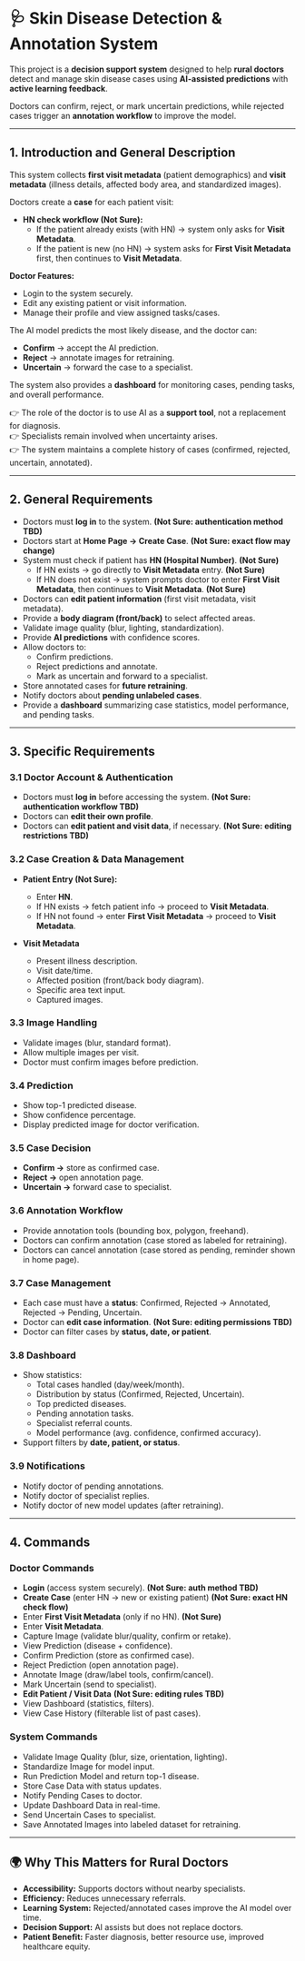 # 🩺 Skin Disease Detection & Annotation System

This project is a **decision support system** designed to help **rural doctors** detect and manage skin disease cases using **AI-assisted predictions** with **active learning feedback**.  

Doctors can confirm, reject, or mark uncertain predictions, while rejected cases trigger an **annotation workflow** to improve the model.

---

## 1. Introduction and General Description

This system collects **first visit metadata** (patient demographics) and **visit metadata** (illness details, affected body area, and standardized images).  

Doctors create a **case** for each patient visit:

- **HN check workflow (Not Sure):**  
  - If the patient already exists (with HN) → system only asks for **Visit Metadata**.  
  - If the patient is new (no HN) → system asks for **First Visit Metadata** first, then continues to **Visit Metadata**.  

**Doctor Features:**  
- Login to the system securely.  
- Edit any existing patient or visit information.  
- Manage their profile and view assigned tasks/cases.  

The AI model predicts the most likely disease, and the doctor can:
- **Confirm** → accept the AI prediction.  
- **Reject** → annotate images for retraining.  
- **Uncertain** → forward the case to a specialist.  

The system also provides a **dashboard** for monitoring cases, pending tasks, and overall performance.  

👉 The role of the doctor is to use AI as a **support tool**, not a replacement for diagnosis.  
👉 Specialists remain involved when uncertainty arises.  
👉 The system maintains a complete history of cases (confirmed, rejected, uncertain, annotated).

---

## 2. General Requirements

- Doctors must **log in** to the system. **(Not Sure: authentication method TBD)**  
- Doctors start at **Home Page → Create Case**. **(Not Sure: exact flow may change)**  
- System must check if patient has **HN (Hospital Number)**. **(Not Sure)**  
  - If HN exists → go directly to **Visit Metadata** entry. **(Not Sure)**  
  - If HN does not exist → system prompts doctor to enter **First Visit Metadata**, then continues to **Visit Metadata**. **(Not Sure)**  
- Doctors can **edit patient information** (first visit metadata, visit metadata).  
- Provide a **body diagram (front/back)** to select affected areas.  
- Validate image quality (blur, lighting, standardization).  
- Provide **AI predictions** with confidence scores.  
- Allow doctors to:
  - Confirm predictions.  
  - Reject predictions and annotate.  
  - Mark as uncertain and forward to a specialist.  
- Store annotated cases for **future retraining**.  
- Notify doctors about **pending unlabeled cases**.  
- Provide a **dashboard** summarizing case statistics, model performance, and pending tasks.

---

## 3. Specific Requirements

### 3.1 Doctor Account & Authentication
- Doctors must **log in** before accessing the system. **(Not Sure: authentication workflow TBD)**  
- Doctors can **edit their own profile**.  
- Doctors can **edit patient and visit data**, if necessary. **(Not Sure: editing restrictions TBD)**  

### 3.2 Case Creation & Data Management  
- **Patient Entry (Not Sure):**  
  - Enter **HN**.  
  - If HN exists → fetch patient info → proceed to **Visit Metadata**.  
  - If HN not found → enter **First Visit Metadata** → proceed to **Visit Metadata**.  

- **Visit Metadata**  
  - Present illness description.  
  - Visit date/time.  
  - Affected position (front/back body diagram).  
  - Specific area text input.  
  - Captured images.  

### 3.3 Image Handling  
- Validate images (blur, standard format).  
- Allow multiple images per visit.  
- Doctor must confirm images before prediction.  

### 3.4 Prediction  
- Show top-1 predicted disease.  
- Show confidence percentage.  
- Display predicted image for doctor verification.  

### 3.5 Case Decision  
- **Confirm →** store as confirmed case.  
- **Reject →** open annotation page.  
- **Uncertain →** forward case to specialist.  

### 3.6 Annotation Workflow  
- Provide annotation tools (bounding box, polygon, freehand).  
- Doctors can confirm annotation (case stored as labeled for retraining).  
- Doctors can cancel annotation (case stored as pending, reminder shown in home page).  

### 3.7 Case Management  
- Each case must have a **status**: Confirmed, Rejected → Annotated, Rejected → Pending, Uncertain.  
- Doctor can **edit case information**. **(Not Sure: editing permissions TBD)**  
- Doctor can filter cases by **status, date, or patient**.  

### 3.8 Dashboard  
- Show statistics:
  - Total cases handled (day/week/month).  
  - Distribution by status (Confirmed, Rejected, Uncertain).  
  - Top predicted diseases.  
  - Pending annotation tasks.  
  - Specialist referral counts.  
  - Model performance (avg. confidence, confirmed accuracy).  
- Support filters by **date, patient, or status**.  

### 3.9 Notifications  
- Notify doctor of pending annotations.  
- Notify doctor of specialist replies.  
- Notify doctor of new model updates (after retraining).  

---

## 4. Commands  

### Doctor Commands  
- **Login** (access system securely). **(Not Sure: auth method TBD)**  
- **Create Case** (enter HN → new or existing patient) **(Not Sure: exact HN check flow)**  
- Enter **First Visit Metadata** (only if no HN). **(Not Sure)**  
- Enter **Visit Metadata**.  
- Capture Image (validate blur/quality, confirm or retake).  
- View Prediction (disease + confidence).  
- Confirm Prediction (store as confirmed case).  
- Reject Prediction (open annotation page).  
- Annotate Image (draw/label tools, confirm/cancel).  
- Mark Uncertain (send to specialist).  
- **Edit Patient / Visit Data** **(Not Sure: editing rules TBD)**  
- View Dashboard (statistics, filters).  
- View Case History (filterable list of past cases).  

### System Commands  
- Validate Image Quality (blur, size, orientation, lighting).  
- Standardize Image for model input.  
- Run Prediction Model and return top-1 disease.  
- Store Case Data with status updates.  
- Notify Pending Cases to doctor.  
- Update Dashboard Data in real-time.  
- Send Uncertain Cases to specialist.  
- Save Annotated Images into labeled dataset for retraining.  

---

## 🌍 Why This Matters for Rural Doctors

- **Accessibility:** Supports doctors without nearby specialists.  
- **Efficiency:** Reduces unnecessary referrals.  
- **Learning System:** Rejected/annotated cases improve the AI model over time.  
- **Decision Support:** AI assists but does not replace doctors.  
- **Patient Benefit:** Faster diagnosis, better resource use, improved healthcare equity.  

